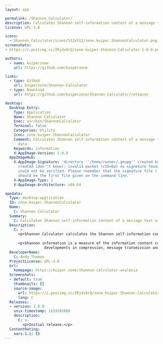 ```yaml
---
layout: app

permalink: /Shannon_Calculator/
description: Calculates Shannon self-information content of a message text or file byte data
license: GPL-3.0

icons:
  - Shannon_Calculator/icons/512x512/zone.kuiper.ShannonCalculator.png
screenshots:
- https://i.postimg.cc/ZRjdv8rQ/zone-kuiper-Shannon-Calculator-1-0-0.png

authors:
  - name: kuiperzone
    url: https://github.com/kuiperzone

links:
  - type: GitHub
    url: kuiperzone/Shannon-Calculator
  - type: Download
    url: https://github.com/kuiperzone/Shannon-Calculator/releases

desktop:
  Desktop Entry:
    Type: Application
    Name: Shannon Calculator
    Exec: usr/bin/ShannonCalculator
    Terminal: false
    Categories: Utility
    Icon: zone.kuiper.ShannonCalculator
    Comment: Calculates Shannon self-information content of a message text or file byte
      data
    Keywords: information
    X-AppImage-Version: 1.0.0
  AppImageHub:
    X-AppImage-Signature: 'directory ''/home/runner/.gnupg'' created keybox ''/home/runner/.gnupg/pubring.kbx''
      created [don''t know]: invalid packet (ctb=0a) no signature found the signature
      could not be verified. Please remember that the signature file (.sig or .asc)
      should be the first file given on the command line.'
    X-AppImage-Type: 2
    X-AppImage-Architecture: x86_64

appdata:
  Type: desktop-application
  ID: zone.kuiper.ShannonCalculator
  Name:
    C: Shannon Calculator
  Summary:
    C: Calculates Shannon self-information content of a message text or file byte data
  Description:
    C: >-
      <p>Shannon Calculator calculates the Shannon self-information content of a message text or file byte data.</p>
  
      <p>Shannon information is a measure of the information content contained in a message. The theory underpins many
                  developments in compression, message transmission and error correction.</p>
  DeveloperName:
    C: Andy Thomas
  ProjectLicense: GPL-3.0
  Url:
    homepage: https://kuiper.zone/shannon-calculator-avalonia
  Screenshots:
  - default: true
    thumbnails: []
    source-image:
      url: https://i.postimg.cc/ZRjdv8rQ/zone-kuiper-Shannon-Calculator-1-0-0.png
      lang: C
  Releases:
  - version: 1.0.0
    unix-timestamp: 1633392000
    description:
      C: >-
        <p>Initial release.</p>
  ContentRating:
    oars-1.1: {}
---
```

